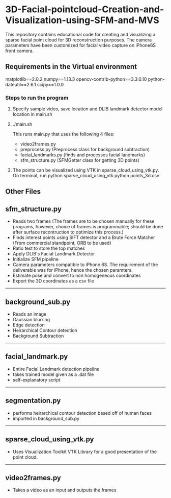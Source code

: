 # 3D-Facial-pointcloud-Creation-and-Visualization-using-SFM-and-MVS
This repository contains educational code for creating and visualizing a sparse facial point cloud for 3D reconstruction purposes.
The camera parameters have been customized for facial video capture on iPhone6S front camera. 

Requirements in the Virtual environment
--------------------------------------------------
matplotlib==2.0.2
numpy==1.13.3
opencv-contrib-python==3.3.0.10
python-dateutil==2.6.1
scipy==1.0.0


### Steps to run the program
1. Specify sample video, save location and DLIB landmark detector model location in main.sh
2. ./main.sh 

	This runs main.py that uses the following 4 files:
	- video2frames.py 
	- preprocess.py (Preprocess class for background subtraction)
	- facial_landmarks.py (finds and processes facial landmarks)
	- sfm_structure.py (SFMGetter class for getting 3D points)

3. The points can be visualized using VTK in sparse_cloud_using_vtk.py. 
On terminal, run python sparse_cloud_using_vtk.python points_3d.csv 

Other Files
--------------------------------------------------
sfm_structure.py 
--------------------------------------------------
- Reads two frames 
	(The frames are to be chosen manually for these programs, however, choice of frames is programmable; should be done after surface recontruction to optimize this process.)
- Finds interest points using SIFT detector and a Brute Force Matcher
	(From commercial standpoint, ORB to be used)
- Ratio test to store the top matches
- Apply DLIB's Facial Landmark Detector 
- Initialize SFM pipeline
- Camera parameters compatible to iPhone 6S. The requirement of the deliverable was for iPhone, hence the chosen paramters. 
- Estimate pose and convert to non homogeneous coordinates
- Export the 3D coordinates as a csv file 

--------------------------------------------------
background_sub.py
--------------------------------------------------
- Reads an image
- Gaussian blurring
- Edge detection
- Heirarchical Contour detection
- Background Subtraction
--------------------------------------------------
facial_landmark.py
--------------------------------------------------
- Entire Facial Landmark detection pipeline
- takes trained model given as a .dat file 
- self-explanatory script
--------------------------------------------------
segmentation.py
--------------------------------------------------
- performs heirarchical contour detection based off of human faces
- imported in background_sub.py
--------------------------------------------------
sparse_cloud_using_vtk.py
--------------------------------------------------
- Uses Visualization Toolkit VTK Library for a good presentation of the point cloud. 
--------------------------------------------------
video2frames.py
--------------------------------------------------
- Takes a video as an input and outputs the frames
